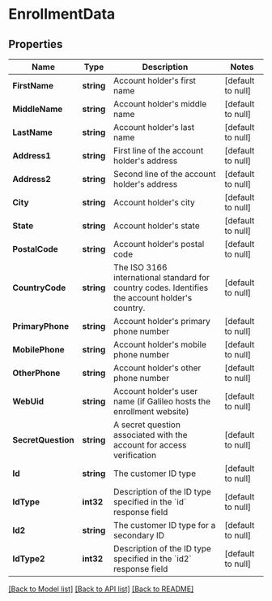 # EnrollmentData

## Properties
Name | Type | Description | Notes
------------ | ------------- | ------------- | -------------
**FirstName** | **string** | Account holder&#x27;s first name | [default to null]
**MiddleName** | **string** | Account holder&#x27;s middle name | [default to null]
**LastName** | **string** | Account holder&#x27;s last name | [default to null]
**Address1** | **string** | First line of the account holder&#x27;s address | [default to null]
**Address2** | **string** | Second line of the account holder&#x27;s address | [default to null]
**City** | **string** | Account holder&#x27;s city | [default to null]
**State** | **string** | Account holder&#x27;s state | [default to null]
**PostalCode** | **string** | Account holder&#x27;s postal code | [default to null]
**CountryCode** | **string** | The ISO 3166 international standard for country codes. Identifies the account holder&#x27;s country. | [default to null]
**PrimaryPhone** | **string** | Account holder&#x27;s primary phone number | [default to null]
**MobilePhone** | **string** | Account holder&#x27;s mobile phone number | [default to null]
**OtherPhone** | **string** | Account holder&#x27;s other phone number | [default to null]
**WebUid** | **string** | Account holder&#x27;s user name (if Galileo hosts the enrollment website) | [default to null]
**SecretQuestion** | **string** | A secret question associated with the account for access verification | [default to null]
**Id** | **string** | The customer ID type | [default to null]
**IdType** | **int32** | Description of the ID type specified in the &#x60;id&#x60; response field | [default to null]
**Id2** | **string** | The customer ID type for a secondary ID | [default to null]
**IdType2** | **int32** | Description of the ID type specified in the &#x60;id2&#x60; response field | [default to null]

[[Back to Model list]](../README.md#documentation-for-models) [[Back to API list]](../README.md#documentation-for-api-endpoints) [[Back to README]](../README.md)

